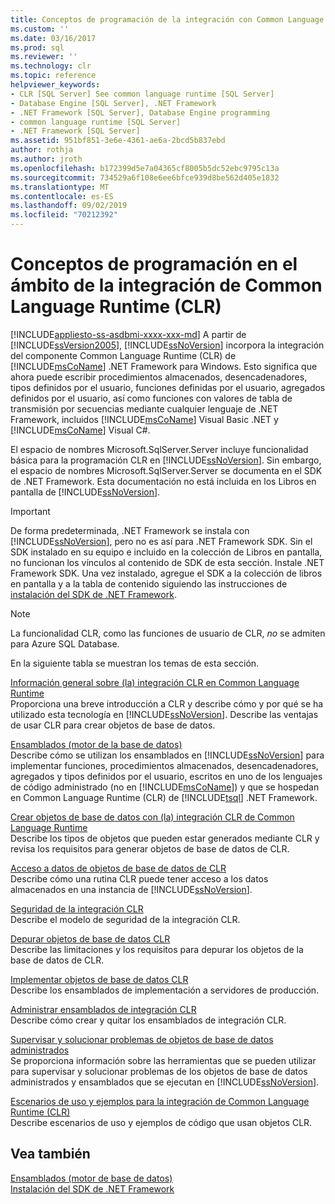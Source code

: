 ```yaml
---
title: Conceptos de programación de la integración con Common Language Runtime (CLR) | Microsoft Docs
ms.custom: ''
ms.date: 03/16/2017
ms.prod: sql
ms.reviewer: ''
ms.technology: clr
ms.topic: reference
helpviewer_keywords:
- CLR [SQL Server] See common language runtime [SQL Server]
- Database Engine [SQL Server], .NET Framework
- .NET Framework [SQL Server], Database Engine programming
- common language runtime [SQL Server]
- .NET Framework [SQL Server]
ms.assetid: 951bf851-3e6e-4361-ae6a-2bcd5b837ebd
author: rothja
ms.author: jroth
ms.openlocfilehash: b172399d5e7a04365cf8005b5dc52ebc9795c13a
ms.sourcegitcommit: 734529a6f108e6ee6bfce939d8be562d405e1832
ms.translationtype: MT
ms.contentlocale: es-ES
ms.lasthandoff: 09/02/2019
ms.locfileid: "70212392"
---
```

# <a name="common-language-runtime-clr-integration-programming-concepts"></a>Conceptos de programación en el ámbito de la integración de Common Language Runtime (CLR)
[!INCLUDE[appliesto-ss-asdbmi-xxxx-xxx-md](../../includes/appliesto-ss-asdbmi-xxxx-xxx-md.md)]
  A partir de [!INCLUDE[ssVersion2005](../../includes/ssversion2005-md.md)], [!INCLUDE[ssNoVersion](../../includes/ssnoversion-md.md)] incorpora la integración del componente Common Language Runtime (CLR) de [!INCLUDE[msCoName](../../includes/msconame-md.md)] .NET Framework para Windows. Esto significa que ahora puede escribir procedimientos almacenados, desencadenadores, tipos definidos por el usuario, funciones definidas por el usuario, agregados definidos por el usuario, así como funciones con valores de tabla de transmisión por secuencias mediante cualquier lenguaje de .NET Framework, incluidos [!INCLUDE[msCoName](../../includes/msconame-md.md)] Visual Basic .NET y [!INCLUDE[msCoName](../../includes/msconame-md.md)] Visual C#.  
  
 El espacio de nombres Microsoft.SqlServer.Server incluye funcionalidad básica para la programación CLR en [!INCLUDE[ssNoVersion](../../includes/ssnoversion-md.md)]. Sin embargo, el espacio de nombres Microsoft.SqlServer.Server se documenta en el SDK de .NET Framework. Esta documentación no está incluida en los Libros en pantalla de [!INCLUDE[ssNoVersion](../../includes/ssnoversion-md.md)].  
  
> [!IMPORTANT]  
>  De forma predeterminada, .NET Framework se instala con [!INCLUDE[ssNoVersion](../../includes/ssnoversion-md.md)], pero no es así para .NET Framework SDK. Sin el SDK instalado en su equipo e incluido en la colección de Libros en pantalla, no funcionan los vínculos al contenido de SDK de esta sección. Instale .NET Framework SDK. Una vez instalado, agregue el SDK a la colección de libros en pantalla y a la tabla de contenido siguiendo las instrucciones de [instalación del SDK de .NET Framework](https://technet.microsoft.com/library/bb686823\(v=SQL.105\).aspx).  
  
> [!NOTE]  
>  La funcionalidad CLR, como las funciones de usuario de CLR, *no* se admiten para Azure SQL Database.  
  
 En la siguiente tabla se muestran los temas de esta sección.  
  
 [Información general sobre &#40;la&#41; integración CLR en Common Language Runtime](../../relational-databases/clr-integration/common-language-runtime-integration-overview.md)  
 Proporciona una breve introducción a CLR y describe cómo y por qué se ha utilizado esta tecnología en [!INCLUDE[ssNoVersion](../../includes/ssnoversion-md.md)]. Describe las ventajas de usar CLR para crear objetos de base de datos.  
  
 [Ensamblados &#40;motor de la base de datos&#41;](../../relational-databases/clr-integration/assemblies-database-engine.md)  
 Describe cómo se utilizan los ensamblados en [!INCLUDE[ssNoVersion](../../includes/ssnoversion-md.md)] para implementar funciones, procedimientos almacenados, desencadenadores, agregados y tipos definidos por el usuario, escritos en uno de los lenguajes de código administrado (no en [!INCLUDE[msCoName](../../includes/msconame-md.md)]) y que se hospedan en Common Language Runtime (CLR) de [!INCLUDE[tsql](../../includes/tsql-md.md)] .NET Framework.  
  
 [Crear objetos de base de datos con &#40;la&#41; integración CLR de Common Language Runtime](../../relational-databases/clr-integration/database-objects/building-database-objects-with-common-language-runtime-clr-integration.md)  
 Describe los tipos de objetos que pueden estar generados mediante CLR y revisa los requisitos para generar objetos de base de datos de CLR.  
  
 [Acceso a datos de objetos de base de datos de CLR](../../relational-databases/clr-integration/data-access/data-access-from-clr-database-objects.md)  
 Describe cómo una rutina CLR puede tener acceso a los datos almacenados en una instancia de [!INCLUDE[ssNoVersion](../../includes/ssnoversion-md.md)].  
  
 [Seguridad de la integración CLR](../../relational-databases/clr-integration/security/clr-integration-security.md)  
 Describe el modelo de seguridad de la integración CLR.  
  
 [Depurar objetos de base de datos CLR](../../relational-databases/clr-integration/debugging-clr-database-objects.md)  
 Describe las limitaciones y los requisitos para depurar los objetos de la base de datos de CLR.  
  
 [Implementar objetos de base de datos CLR](../../relational-databases/clr-integration/deploying-clr-database-objects.md)  
 Describe los ensamblados de implementación a servidores de producción.  
  
 [Administrar ensamblados de integración CLR](../../relational-databases/clr-integration/assemblies/managing-clr-integration-assemblies.md)  
 Describe cómo crear y quitar los ensamblados de integración CLR.  
  
 [Supervisar y solucionar problemas de objetos de base de datos administrados](../../relational-databases/clr-integration/monitoring-and-troubleshooting-managed-database-objects.md)  
 Se proporciona información sobre las herramientas que se pueden utilizar para supervisar y solucionar problemas de los objetos de base de datos administrados y ensamblados que se ejecutan en [!INCLUDE[ssNoVersion](../../includes/ssnoversion-md.md)].  
  
 [Escenarios de uso y ejemplos para la integración de Common Language Runtime &#40;CLR&#41;](https://msdn.microsoft.com/library/33aac25f-abb4-4f29-af88-4a0dacd80ae7)  
 Describe escenarios de uso y ejemplos de código que usan objetos CLR.  
  
## <a name="see-also"></a>Vea también  
 [Ensamblados &#40;motor de base de datos&#41;](../../relational-databases/clr-integration/assemblies-database-engine.md)   
 [Instalación del SDK de .NET Framework](https://technet.microsoft.com/library/bb686823\(v=SQL.105\).aspx)  
  
  
